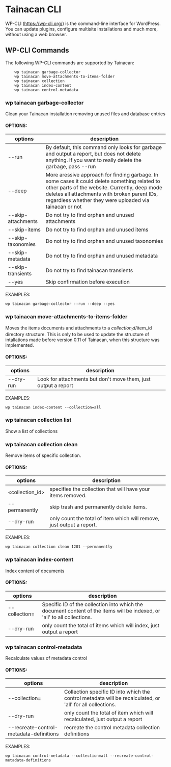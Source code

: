 # Tainacan CLI

WP-CLI (https://wp-cli.org/) is the command-line interface for WordPress. You can update plugins, configure multisite installations and much more, without using a web browser.

## WP-CLI Commands
The following WP-CLI commands are supported by Tainacan:

```
    wp tainacan garbage-collector
    wp tainacan move-attachments-to-items-folder
    wp tainacan collection
    wp tainacan index-content
    wp tainacan control-metadata
```


### wp tainacan garbage-collector
Clean your Tainacan installation removing unused files and database entries
#### OPTIONS:
| options           | description |
|-------------------|-------------|
|--run              | By default, this command only looks for garbage and output a report, but does not delete anything. If you want to really delete the garbage, pass --run |
|--deep             | More aressive approach for finding garbage. In some cases it could delete something related to other parts of the website. Currently, deep mode deletes all attachments with broken parent IDs, regardless whether they were uploaded via tainacan or not |
|--skip-attachments | Do not try to find orphan and unused attachments |
|--skip-items       | Do not try to find orphan and unused items |
|--skip-taxonomies  | Do not try to find orphan and unused taxonomies |
|--skip-metadata    | Do not try to find orphan and unused metadata |
|--skip-transients  | Do not try to find tainacan transients |
|--yes              | Skip confirmation before execution |

EXAMPLES:
```
wp tainacan garbage-collector --run --deep --yes
```


### wp tainacan move-attachments-to-items-folder
Moves the items documents and attachments to a $collection_id/$item_id directory structure.
This is only to be used to update the structure of intallations made before version 0.11 of Tainacan, when this structure was implemented.

#### OPTIONS:
| options    | description |
|------------|-------------|
|--dry-run   | Look for attachments but don't move them, just output a report |

EXAMPLES:
```
wp tainacan index-content --collection=all
```

### wp tainacan collection list
Show a list of collections

### wp tainacan collection clean
Remove items of specific collection.

#### OPTIONS:
| options        | description |
|----------------|-------------|
|<collection_id> | specifies the collection that will have your items removed. |
|--permanently   | skip trash and permanently delete items. |
|--dry-run       | only count the total of item which will remove, just output a report. |


EXAMPLES:
```
wp tainacan collection clean 1201 --permanently
```


### wp tainacan index-content
Index content of documents

#### OPTIONS:
| options             | description |
|---------------------|-------------|
|--collection=<value> | <value> Specific ID of the collection into which the document content of the items will be indexed, or 'all' to all collections. |
|--dry-run            | only count the total of items which will index, just output a report |


### wp tainacan control-metadata
Recalculate values of metadata control

#### OPTIONS:
| options              | description |
|----------------------|-------------|
|--collection=<value> | <value> Collection specific ID into which the control metadata will be recalculated, or 'all' for all collections. |
|--dry-run             | only count the total of item which will recalculated, just output a report |
|--recreate-control-metadata-definitions | recreate the control metadata collection definitions |

EXAMPLES:
```
wp tainacan control-metadata --collection=all --recreate-control-metadata-definitions
```